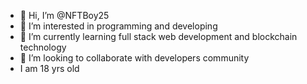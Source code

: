 - 👋 Hi, I’m @NFTBoy25
- 👀 I’m interested in programming and developing
- 🌱 I’m currently learning full stack web development and blockchain technology
- 💞️ I’m looking to collaborate with developers community
- I am 18 yrs old

<!---
NFTBoy25/NFTBoy25 is a ✨ special ✨ repository because its `README.md` (this file) appears on your GitHub profile.
You can click the Preview link to take a look at your changes.
--->
